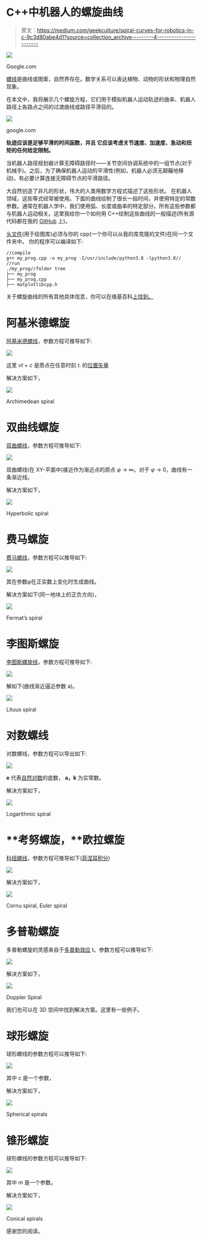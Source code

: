 # C++中机器人的螺旋曲线

> 原文：<https://medium.com/geekculture/spiral-curves-for-robotics-in-c-9c3d80abe4d1?source=collection_archive---------4----------------------->

![](img/29960d2d64006cfd4919d766423b691a.png)

Google.com

[螺线](https://en.wikipedia.org/wiki/Spiral)是曲线或图案，自然界存在。数学关系可以表达植物、动物的形状和物理自然现象。

在本文中，我将展示几个螺旋方程，它们用于模拟机器人运动轨迹的曲率、机器人路径上各路点之间的过渡曲线或路径平滑目的。

![](img/edcb762bd9838c13442a0f4ace8a92a6.png)

google.com

**轨迹应该是足够平滑的时间函数，并且
它应该考虑关节速度、加速度、急动和扭矩的任何给定限制。**

当机器人路径规划器计算无障碍路径时——关节空间协调系统中的一组节点(对于机械手)。之后，为了确保机器人运动的平滑性(例如，机器人必须无颠簸地移动)，有必要计算连接无障碍节点的平滑路径。

大自然创造了非凡的形状，伟大的人类用数学方程式描述了这些形状。
在机器人领域，这些等式经常被使用。下面的曲线绘制了很长一段时间，并使用特定的常数参数。通常在机器人学中，我们使用弧、长度或曲率的特定部分。所有这些参数都与机器人运动相关。这里我给你一个如何用 C++绘制这些曲线的一般描述(所有源代码都在我的 [GitHub](https://github.com/markusbuchholz/Spiral_Curves_for_Robotics_in_Cpp) 上)。

[头文件](https://github.com/lava/matplotlib-cpp)(用于绘图库)必须与你的 cpp(一个你可以从我的库克隆的文件)在同一个文件夹中。
你的程序可以编译如下:

```
//compile
g++ my_prog.cpp -o my_prog -I/usr/include/python3.8 -lpython3.8// //run
./my_prog//folder tree
├── my_prog
├── my_prog.cpp
├── matplotlibcpp.h
```

关于螺旋曲线的所有其他具体信息，你可以在维基百科[上找到。](https://en.wikipedia.org/wiki/Spiral)

# **阿基米德螺旋**

[阿基米德螺线](https://en.wikipedia.org/wiki/Archimedean_spiral)，参数方程可推导如下:

![](img/86c0b1579432f0cf24fd2ed7792eb2db.png)

这里 *vt* + *c* 是质点在任意时刻 *t.* 的[位置矢量](https://en.wikipedia.org/wiki/Position_(vector))

解决方案如下，

![](img/8b0bcb33bca330cf17b71e6b6020b851.png)

Archimedean spiral

# 双曲线螺旋

[双曲螺线](https://en.wikipedia.org/wiki/Hyperbolic_spiral)，参数方程可推导如下:

![](img/f276a91af23e128c9765fcef13b876e8.png)

双曲螺线(在 XY-平面中)接近作为渐近点的原点 *φ* → ∞。对于 *φ* → 0，曲线有一条渐近线。

解决方案如下，

![](img/101cd39405238690a1a8b7e82f79a4d7.png)

Hyperbolic spiral

# 费马螺旋

[费马螺线](https://en.wikipedia.org/wiki/Fermat%27s_spiral)，参数方程可以推导如下:

![](img/b4fea4ef7f710ae014d090e18c221a00.png)

其在参数𝜑在正实数上变化时生成曲线。

解决方案如下(同一地块上的正负方向)，

![](img/fa333c62df9ed27968a18e86d47dbdd5.png)

Fermat’s spiral

# 李图斯螺旋

[李图斯螺旋线](https://en.wikipedia.org/wiki/Lituus_(mathematics))，参数方程可推导如下:

![](img/3ab050e8a94bf999c542cb7bc2111367.png)

解如下(曲线渐近逼近参数 a)。

![](img/e2c79b1ad5a081d96fc33018de8a6f45.png)

Lituus spiral

# 对数螺线

对数螺线，参数方程可以导出如下:

![](img/7bb5f6360a687a903ff4cb7032295cb1.png)

**e** 代表[自然对数](https://en.wikipedia.org/wiki/Natural_logarithm)的底数， **a，k** 为实常数。

解决方案如下，

![](img/ce0103ca64d700735bb31061b0d2d920.png)

Logarithmic spiral

# **考努螺旋，**欧拉螺旋

[科纽螺线](https://en.wikipedia.org/wiki/Euler_spiral)，参数方程可推导如下([菲涅耳积分](https://en.wikipedia.org/wiki/Fresnel_integral))

![](img/9aa37b4a55f8252745a597fb4cfab061.png)

解决方案如下，

![](img/2774bf14a43450b408d868e61d3d2feb.png)

Cornu spiral, Euler spiral

# 多普勒螺旋

多普勒螺旋的灵感来自于[多普勒效应](https://en.wikipedia.org/wiki/Doppler_effect) t。参数方程可以推导如下:

![](img/abdbc20011d9c1e4124c37e7778e4960.png)

解决方案如下，

![](img/d38a484277f718c08b3b042293ca45b0.png)

Doppler Spiral

我们也可以在 3D 空间中找到解决方案。这里有一些例子。

# 球形螺旋

球形螺线的参数方程可以推导如下:

![](img/e2eb8c8f11e6e912eaa029a9ab2771e6.png)

其中 c 是一个参数，

解决方案如下，

![](img/7e8313aee343044cb43d1caf0c5fe13f.png)

Spherical spirals

# 锥形螺旋

球形螺线的参数方程可以推导如下:

![](img/1f3caf0a946e527a5daac8dbe4c702b1.png)

其中 m 是一个参数。

解决方案如下，

![](img/da4ec327a809c2e87997eb0d52038e5c.png)

Conical spirals

感谢您的阅读。